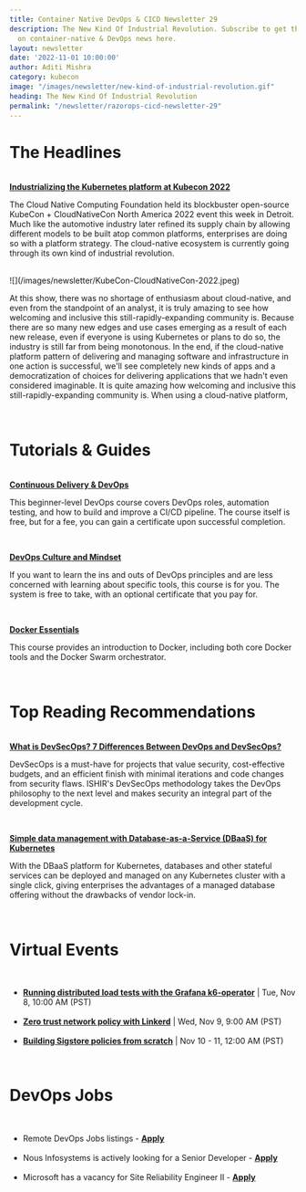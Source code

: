 ```yaml
---
title: Container Native DevOps & CICD Newsletter 29
description: The New Kind Of Industrial Revolution. Subscribe to get the latest updates
  on container-native & DevOps news here.
layout: newsletter
date: '2022-11-01 10:00:00'
author: Aditi Mishra
category: kubecon
image: "/images/newsletter/new-kind-of-industrial-revolution.gif"
heading: The New Kind Of Industrial Revolution
permalink: "/newsletter/razorops-cicd-newsletter-29"
---
```



# The Headlines

<br>
<a href="https://siliconangle.com/2022/10/28/industrializing-kubernetes-platform-kubecon-2022/" target="_blank"><b>Industrializing the Kubernetes platform at Kubecon 2022</b></a>


The Cloud Native Computing Foundation held its blockbuster open-source KubeCon + CloudNativeCon North America 2022 event this week in Detroit. Much like the automotive industry later refined its supply chain by allowing different models to be built atop common platforms, enterprises are doing so with a platform strategy. The cloud-native ecosystem is currently going through its own kind of industrial revolution.

<br>
![](/images/newsletter/KubeCon-CloudNativeCon-2022.jpeg)
<br>

At this show, there was no shortage of enthusiasm about cloud-native, and even from the standpoint of an analyst, it is truly amazing to see how welcoming and inclusive this still-rapidly-expanding community is. Because there are so many new edges and use cases emerging as a result of each new release, even if everyone is using Kubernetes or plans to do so, the industry is still far from being monotonous. In the end, if the cloud-native platform pattern of delivering and managing software and infrastructure in one action is successful, we'll see completely new kinds of apps and a democratization of choices for delivering applications that we hadn't even considered imaginable. It is quite amazing how welcoming and inclusive this still-rapidly-expanding community is. When using a cloud-native platform,

<br>

# Tutorials & Guides

<br>
<a href="https://www.coursera.org/learn/uva-darden-continous-delivery-devops" target="_blank"><b>Continuous Delivery & DevOps</b></a>

This beginner-level DevOps course covers DevOps roles, automation testing, and how to build and improve a CI/CD pipeline. The course itself is free, but for a fee, you can gain a certificate upon successful completion.

<br>

<a href="https://www.coursera.org/learn/devops-culture-and-mindset" target="_blank"><b>DevOps Culture and Mindset</b></a>

If you want to learn the ins and outs of DevOps principles and are less concerned with learning about specific tools, this course is for you. The system is free to take, with an optional certificate that you pay for.

<br>

<a href="https://www.udemy.com/course/docker-essentials/" target="_blank"><b>Docker Essentials</b></a>

This course provides an introduction to Docker, including both core Docker tools and the Docker Swarm orchestrator.

<br>

# Top Reading Recommendations

<br>
<a href="https://securityboulevard.com/2022/10/what-is-devsecops-7-differences-between-devops-and-devsecops/" target="_blank"><b>What is DevSecOps? 7 Differences Between DevOps and DevSecOps?</b></a>

DevSecOps is a must-have for projects that value security, cost-effective budgets, and an efficient finish with minimal iterations and code changes from security flaws. ISHIR's DevSecOps methodology takes the DevOps philosophy to the next level and makes security an integral part of the development cycle.

<br>

<a href="https://emails.faun.dev/link/c/YT0yMDcxODYyMjAyNjQxNDIxNzgyJmM9bjN2NyZlPTE5MjgmYj0xMDM0OTMxMTc3JmQ9bjloMHMxaw==.-0tQlfGfxDuTo8tkxV6ZfrikNpZmFswiRRxuknFsMQg" target="_blank"><b>Simple data management with Database-as-a-Service (DBaaS) for Kubernetes</b></a>

With the DBaaS platform for Kubernetes, databases and other stateful services can be deployed and managed on any Kubernetes cluster with a single click, giving enterprises the advantages of a managed database offering without the drawbacks of vendor lock-in.

<br>

# Virtual Events

<br>

<ul>
	<li>
		<a href="https://community.cncf.io/events/details/cncf-cncf-online-programs-presents-cncf-live-webinar-running-distributed-load-tests-with-the-grafana-k6-operator/" target="_blank"><b>Running distributed load tests with the Grafana k6-operator</b></a> | Tue, Nov 8, 10:00 AM (PST)
	</li>
<br>
	<li>
			<a href="https://community.cncf.io/events/details/cncf-cncf-online-programs-presents-cloud-native-live-zero-trust-network-policy-with-linkerd/" target="_blank"><b>Zero trust network policy with Linkerd</b></a> | Wed, Nov 9, 9:00 AM (PST)
	</li>
	<br>
	<li>
			<a href="https://community.cncf.io/events/details/cncf-cncf-online-programs-presents-cncf-on-demand-webinar-building-sigstore-policies-from-scratch/" target="_blank"><b>Building Sigstore policies from scratch</b></a> | Nov 10 - 11, 12:00 AM (PST)
	</li>
</ul>

<br>
	

# DevOps Jobs
<br>

<ul>
<li>
	Remote DevOps Jobs listings - <a href="https://www.linkedin.com/jobs/search/?currentJobId=3333853727&f_WT=2&geoId=102713980&keywords=DEVOPS%20ENGINEER&location=India&refresh=true&lipi=urn%3Ali%3Apage%3Ad_flagship3_pulse_read%3BrEesFIaERZCLHDHcavAnpw%3D%3D" target="_blank"><b>Apply</b></a> 
	</li>
<br>	
	<li>
	Nous Infosystems is actively looking for a Senior Developer - <a href="https://www.linkedin.com/jobs/search/?currentJobId=3326533822&f_TPR=r604800&f_WT=3&geoId=102713980&keywords=DEVOPS%20ENGINEER&location=India&refresh=true&lipi=urn%3Ali%3Apage%3Ad_flagship3_pulse_read%3BrEesFIaERZCLHDHcavAnpw%3D%3D" target="_blank"><b>Apply</b></a> 
	</li>
<br>	
	<li>
	Microsoft has a vacancy for Site Reliability Engineer II - <a href="https://www.linkedin.com/jobs/view/3335792396/?alternateChannel=search&refId=5%2BrKzhig5Gt4iZ%2BTRAPyow%3D%3D&trackingId=F90h3nDmknSZlgvCPRy5eQ%3D%3D&lipi=urn%3Ali%3Apage%3Ad_flagship3_pulse_read%3BrEesFIaERZCLHDHcavAnpw%3D%3D" target="_blank"><b>Apply</b></a> 
	</li>
	</ul>
